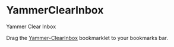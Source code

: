 # YammerClearInbox
Yammer Clear Inbox

<p>Drag the <a class="bookmarklet" href='javascript:!function(){var e=document.getElementsByTagName("head")[0],a=document.createElement("script");a.type="text/javascript",a.src="https:////raw.githubusercontent.com/PaulSpoerry/YammerClearInbox/master/js/yammerClearInbox.min.js?"+Math.floor(99999*Math.random()),e.appendChild(a)}();'>Yammer-ClearInbox</a> bookmarklet to your bookmarks bar.</p>